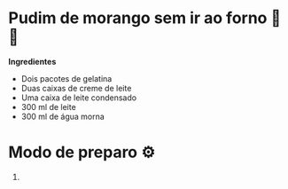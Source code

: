 # Pudim de morango sem ir ao forno 🥭🍮

**Ingredientes**

- Dois pacotes de gelatina 
- Duas caixas de creme de leite
- Uma caixa de leite condensado
- 300 ml de leite
- 300 ml de água morna

# Modo de preparo :gear: 

1. 
